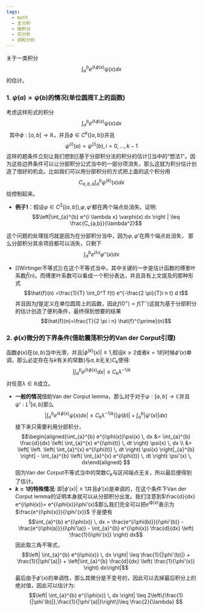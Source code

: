 ```yaml
---
tags:
  - math
  - 复分析
  - 微积分
  - 实分析
  - 调和分析
---
```

关于一类积分$$\int_{a}^{b} e^{i\lambda \phi(x)} \psi(x) dx$$的估计。
### 1. $\psi(a)=\psi(b)$的情况(单位圆周$\mathbb{T}$上的函数)

考虑这样形式的积分$$\int_{a}^{b} e^{i\lambda \phi(x)} \psi(x) dx $$ 
其中$\phi:[a,b]\to \mathbb{R}$，并且$\phi \in C^{k}([a,b])$并且$$\psi^{(i)}(a)=\psi^{(i)}(b),i = 0,...,k-1$$
这样的题条件立刻让我们想到[[基于分部积分法的积分的估计]]当中的“想法1”。因为这些边界条件可以让分部积分公式当中的一部分项消失，那么这就为积分估计创造了很好的机会。比如我们可以用分部积分的方式把上面的这个积分用
$$C_{a,b,k}\int_{a}^{b}\psi^{(k)}(x) dx $$
给控制起来。

* **例子1**：假设$\varphi \in C^2([a,b])$,$\varphi,\varphi'$都在两个端点处消失。证明:
$$\left|\int_{a}^{b} e^{i \lambda x} \varphi(x) dx \right |
\leq \frac{C_{a,b}}{\lambda^2}$$

这个问题的处理技巧就是因为在分部积分当中，因为$\varphi,\varphi'$在两个端点处消失，  那么分部积分其余项目都可以消失，只剩下$$\int_{a}^{b} e^{i \lambda x} \varphi''(x) dx $$
* [[Wirtinger不等式]]:在这个不等式当中，其中关键的一步是估计函数的傅里叶系数$\hat{f}(n)$。而傅里叶系数可以看成一个积分表达，并且具有上文提及的那种形式$$\hat{f}(n) =\frac{1}{T} \int_0^T f(t) e^{-\frac{2 \pi}{T}i n t} d t$$并且因为$f$是定义在单位圆周上的函数，因此$f\left(0^{+}\right)=f\left(T^{-}\right)$这就为基于分部积分的估计创造了便利条件，最终得到想要的结果$$\hat{f}(n)=\frac{T}{2 \pi i n} \hat{f}^{\prime}(n)$$



### 2. $\phi(x)$微分的下界条件(借助震荡积分的Van der Corput引理)

函数$\phi(x)$在$(a,b)$当中光滑，并且$|\phi^{(k)}(x)| \geq 1$,假设$k\geq 2$或者$k=1$的时候$\phi'(x)$单调，那么必定存在与$k$有关的常数(与$a,b$无关)$C_k$使得:$$\left|\int_{a}^{b}e^{i\lambda\phi(x)}dx\right| \leq C_k \lambda^{-1/k}$$
对任意$\lambda \in \mathbb{R}$成立。
*  **一般的情况**借助Van der Corput lemma，那么对于对于$\psi:[a,b]\to \mathbb{C}$并且$\psi':L^{1}[a,b]$那么$$\left|\int_{a}^{b}e^{i\lambda\phi(x)}\psi(x)dx\right| \leq C_k \lambda^{-1/k}\left(|\psi(b)|+\int_{a}^{b}|\psi'(x)|dx\right)$$接下来只需要利用分部积分，$$\begin{aligned}\int_{a}^{b} e^{i\phi(x)}\psi(x) \, dx &= \int_{a}^{b} \frac{d}{dx} \left( \int_{a}^{x} e^{i\phi(t)} \, dt \right) \psi(x) \, dx
\\ &= \left[ \left. \left( \int_{a}^{x} e^{i\phi(t)} \, dt \right) \psi(x) \right|_{a}^{b} \right] - \int_{a}^{b} \left( \int_{a}^{x} e^{i\phi(t)} \, dt \right) \psi'(x) \, dx\end{aligned}
$$因为Van der Corput不等式当中的常数$C_k$与区间端点无关，所以最后便得到了估计。
*  **$k=1$的特殊情况**: 即$|\phi'(x)| \geq 1$并且$\phi'(x)$是单调的，在这个条件下Van der Corput lemma的证明本身就可以从分部积分出发。我们注意到$\frac{d}{dx} e^{i\phi(x)}= e^{i\phi(x)}i\phi'(x)$那么我们完全可以把$e^{i\phi(x)}$表示为$\frac{e^{i\phi(x)}}{i\phi'(x)}$ 于是便有$$\int_{a}^{b} e^{i\phi(x)} \, dx = \frac{e^{i\phi(b)}}{i\phi'(b)} - \frac{e^{i\phi(a)}}{i\phi'(a)} - \int_{a}^{b} e^{i\phi(x)} \frac{d}{dx} \left( \frac{1}{i\phi'(x)} \right) dx$$因此取三角不等式，$$\left| \int_{a}^{b} e^{i\phi(x)} \, dx \right| \leq \frac{1}{|\phi'(b)|} + \frac{1}{|\phi'(a)|} + \left|\int_{a}^{b}  \frac{d}{dx} \left( \frac{1}{\phi'(x)} \right)  dx\right|$$最后由于$\phi'(x)$的单调性，那么其微分是不变号的，因此可以去掉最后积分上的绝对值，因此可以估计为:$$\left| \int_{a}^{b} e^{i\phi(x)} \, dx \right| \leq 2\left\{\frac{1}{|\phi'(b)|},\frac{1}{|\phi'(a)|}\right\}\leq \frac{2}{\lambda} $$